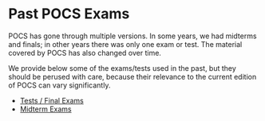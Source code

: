 # Past POCS Exams

POCS has gone through multiple versions.
In some years, we had midterms and finals; in other years there was only one exam or test.
The material covered by POCS has also changed over time.

We provide below some of the exams/tests used in the past, but they should be perused with care, because their relevance to the current edition of POCS can vary significantly.

- [Tests / Final Exams](./final/README.md)
- [Midterm Exams](./midterm/README.md)